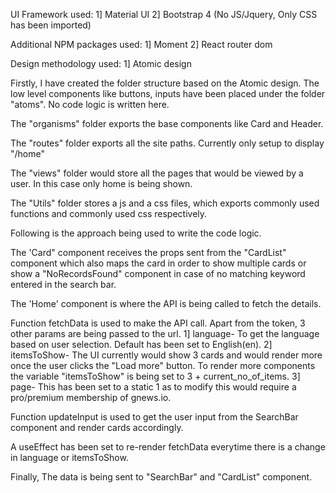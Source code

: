 UI Framework used:
1] Material UI
2] Bootstrap 4 (No JS/Jquery, Only CSS has been imported)

Additional NPM packages used:
1] Moment
2] React router dom

Design methodology used:
1] Atomic design

Firstly, I have created the folder structure based on the Atomic design. The low level components like buttons, inputs have been placed under the folder "atoms". No code logic is written here.

The "organisms" folder exports the base components like Card and Header.

The "routes" folder exports all the site paths. Currently only setup to display "/home"

The "views" folder would store all the pages that would be viewed by a user. In this case only home is being shown.

The "Utils" folder stores a js and a css files, which exports commonly used functions and commonly used css respectively.

Following is the approach being used to write the code logic.

The 'Card" component receives the props sent from the "CardList" component which also maps the card in order to show multiple cards or show a "NoRecordsFound" component in case of no matching keyword entered in the search bar.


The 'Home' component is where the API is being called to fetch the details.

Function fetchData is used to make the API call.
Apart from the token, 3 other params are being passed to the url.
1] language- To get the language based on user selection. Default has been set to English(en).
2] itemsToShow- The UI currently would show 3 cards and would render more once the user clicks the "Load more" button. To render more components the variable "itemsToShow" is being set to 3 + current_no_of_items.
3] page- This has been set to a static 1 as to modify this would require a pro/premium membership of gnews.io.

Function updateInput is used to get the user input from the SearchBar component and render cards accordingly.

A useEffect has been set to re-render fetchData everytime there is a change in language or itemsToShow.

Finally, The data is being sent to "SearchBar" and "CardList" component.